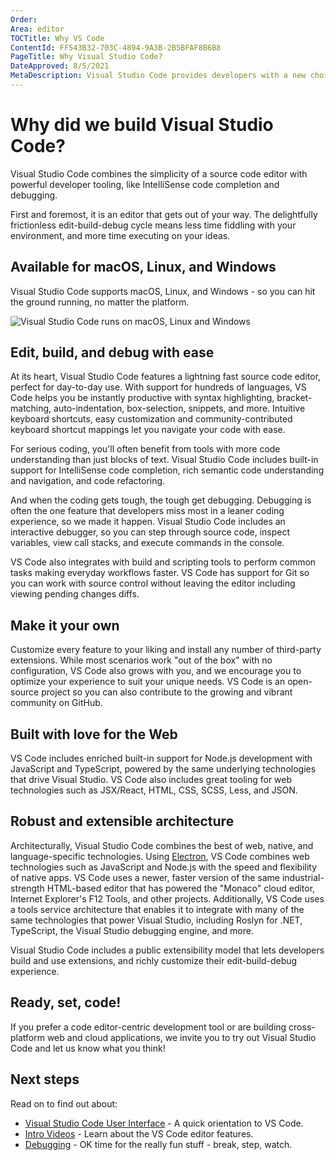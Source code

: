 ```yaml
---
Order:
Area: editor
TOCTitle: Why VS Code
ContentId: FF543B32-703C-4894-9A3B-2B5BFAF8B6B8
PageTitle: Why Visual Studio Code?
DateApproved: 8/5/2021
MetaDescription: Visual Studio Code provides developers with a new choice of tool that combines the simplicity of a code editor with the best tooling for their core edit-build-debug cycle. Visual Studio Code is available for macOS, Linux, and Windows.
---
```

# Why did we build Visual Studio Code?

Visual Studio Code combines the simplicity of a source code editor with powerful developer tooling, like IntelliSense code completion and debugging.

First and foremost, it is an editor that gets out of your way. The delightfully frictionless edit-build-debug cycle means less time fiddling with your environment, and more time executing on your ideas.

## Available for macOS, Linux, and Windows

Visual Studio Code supports macOS, Linux, and Windows - so you can hit the ground running, no matter the platform.

![Visual Studio Code runs on macOS, Linux and Windows](images/whyvscode/macwinlinux2.png)

## Edit, build, and debug with ease

At its heart, Visual Studio Code features a lightning fast source code editor, perfect for day-to-day use. With support for hundreds of languages, VS Code helps you be instantly productive with syntax highlighting, bracket-matching, auto-indentation, box-selection, snippets, and more. Intuitive keyboard shortcuts, easy customization and community-contributed keyboard shortcut mappings let you navigate your code with ease.

For serious coding, you'll often benefit from tools with more code understanding than just blocks of text. Visual Studio Code includes built-in support for IntelliSense code completion, rich semantic code understanding and navigation, and code refactoring.

And when the coding gets tough, the tough get debugging. Debugging is often the one feature that developers miss most in a leaner coding experience, so we made it happen. Visual Studio Code includes an interactive debugger, so you can step through source code, inspect variables, view call stacks, and execute commands in the console.

VS Code also integrates with build and scripting tools to perform common tasks making everyday workflows faster. VS Code has support for Git so you can work with source control without leaving the editor including viewing pending changes diffs.

## Make it your own

Customize every feature to your liking and install any number of third-party extensions. While most scenarios work "out of the box" with no configuration, VS Code also grows with you, and we encourage you to optimize your experience to suit your unique needs. VS Code is an open-source project so you can also contribute to the growing and vibrant community on GitHub.

## Built with love for the Web

VS Code includes enriched built-in support for Node.js development with JavaScript and TypeScript, powered by the same underlying technologies that drive Visual Studio. VS Code also includes great tooling for web technologies such as JSX/React, HTML, CSS, SCSS, Less, and JSON.

## Robust and extensible architecture

Architecturally, Visual Studio Code combines the best of web, native, and language-specific technologies. Using [Electron](https://github.com/electron/electron), VS Code combines web technologies such as JavaScript and Node.js with the speed and flexibility of native apps. VS Code uses a newer, faster version of the same industrial-strength HTML-based editor that has powered the "Monaco" cloud editor, Internet Explorer's F12 Tools, and other projects. Additionally, VS Code uses a tools service architecture that enables it to integrate with many of the same technologies that power Visual Studio, including Roslyn for .NET, TypeScript, the Visual Studio debugging engine, and more.

Visual Studio Code includes a public extensibility model that lets developers build and use extensions, and richly customize their edit-build-debug experience.

## Ready, set, code!

If you prefer a code editor-centric development tool or are building cross-platform web and cloud applications, we invite you to try out Visual Studio Code and let us know what you think!

## Next steps

Read on to find out about:

* [Visual Studio Code User Interface](/docs/getstarted/userinterface.md) - A quick orientation to VS Code.
* [Intro Videos](/docs/getstarted/introvideos.md) - Learn about the VS Code editor features.
* [Debugging](/docs/editor/debugging.md) - OK time for the really fun stuff - break, step, watch.
